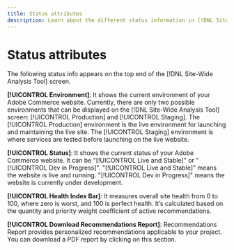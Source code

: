 ```yaml
---
title: Status attributes
description: Learn about the different status information in [!DNL Site-Wide Analysis Tool]
---
```

# Status attributes

The following status info appears on the top end of the [!DNL Site-Wide Analysis Tool] screen.

**[!UICONTROL Environment]**: It shows the current environment of your Adobe Commerce website. Currently, there are only two possible environments that can be displayed on the [!DNL Site-Wide Analysis Tool] screen: [!UICONTROL Production] and [!UICONTROL Staging]. The [!UICONTROL Production] environment is the live environment for launching and maintaining the live site. The [!UICONTROL Staging] environment is where services are tested before launching on the live website.

**[!UICONTROL Status]**: It shows the current status of your Adobe Commerce website. It can be "[!UICONTROL Live and Stable]" or "[!UICONTROL Dev in Progress]". "[!UICONTROL Live and Stable]" means the website is live and running. "[!UICONTROL Dev in Progress]" means the website is currently under development.

**[!UICONTROL Health Index Bar]**: It measures overall site health from 0 to 100, where zero is worst, and 100 is perfect health. It’s calculated based on the quantity and priority weight coefficient of active recommendations.

**[!UICONTROL Download Recommendations Report]**: Recommendations Report provides personalized recommendations applicable to your project. You can download a PDF report by clicking on this section.

 

